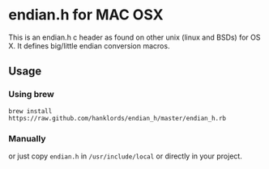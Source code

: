 endian.h for MAC OSX
====================

This is an endian.h c header as found on other unix (linux and BSDs) for OS X.
It defines big/little endian conversion macros.

Usage
-----

### Using brew

    brew install https://raw.github.com/hanklords/endian_h/master/endian_h.rb

### Manually

or just copy `endian.h` in `/usr/include/local` or directly in your project.
